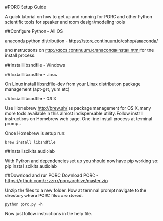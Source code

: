 #PORC Setup Guide

A quick tutorial on how to get up and running for PORC and other Python scientific 
tools for speaker and room design/modeling tools

##Configure Python - All OS


anaconda python distribution - https://store.continuum.io/cshop/anaconda/

and instructions on http://docs.continuum.io/anaconda/install.html for the install process.

##Install libsndfile - Windows



##Install libsndfile - Linux

On Linux install libsndfile-dev from your Linux distribution package management (apt-get, 
yum etc)

##Install libsndfile - OS X

Use Homebrew http://brew.sh/ as package management for OS X, many more tools available in 
this almost indispensable utility. Follow install instructions on Homebrew web page. 
One-line install process at terminal prompt.

Once Homebrew is setup run:

    brew install libsndfile
    
##Install scikits.audiolab

With Python and dependencies set up you should now have pip working so:
    pip install scikits.audiolab

##Download and run PORC
Download PORC - https://github.com/zzzzrrr/porc/archive/master.zip

Unzip the files to a new folder. Now at terminal prompt navigate to the directory where 
PORC files are stored.

    python porc.py -h 

Now just follow instructions in the help file.